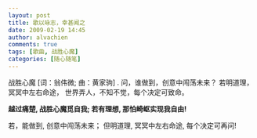 ```yaml
---
layout: post
title: 歌以咏志，幸甚闻之
date: 2009-02-19 14:45
author: alvachien
comments: true
tags: [歌曲, 战胜心魔]
categories: [随心随笔]
---
```

战胜心魔
[词：翁伟微; 曲：黄家驹]
.
问，谁做到，创意中闯荡未来？
若明道理，冥冥中左右命途，
世界弄人，不知不觉，每个决定可致命。

**越过痛楚, 战胜心魔觅自我; 若有理想, 那怕崎岖实现我自由!**
 
若，能做到, 创意中闯荡未来；
但明道理, 冥冥中左右命途, 每个决定可再问!

